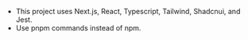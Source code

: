 - This project uses Next.js, React, Typescript, Tailwind, Shadcnui, and Jest.
- Use pnpm commands instead of npm.

